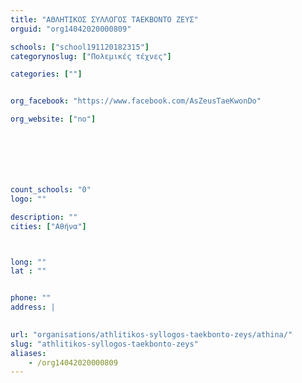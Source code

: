 ```yaml
---
title: "ΑΘΛΗΤΙΚΟΣ ΣΥΛΛΟΓΟΣ ΤΑΕΚΒΟΝΤΟ ΖΕΥΣ"
orguid: "org14042020000809"

schools: ["school191120182315"]
categorynoslug: ["Πολεμικές τέχνες"]

categories: [""]


org_facebook: "https://www.facebook.com/AsZeusTaeKwonDo"

org_website: ["no"]







count_schools: "0"
logo: ""

description: ""
cities: ["Αθήνα"]



long: ""
lat : ""


phone: ""
address: |
    

url: "organisations/athlitikos-syllogos-taekbonto-zeys/athina/"
slug: "athlitikos-syllogos-taekbonto-zeys"
aliases:
    - /org14042020000809
---
```




